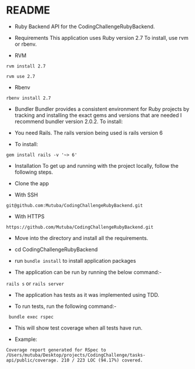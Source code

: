 # README

* Ruby Backend API for the CodingChallengeRubyBackend.

* Requirements This application uses Ruby version 2.7 To install, use rvm or rbenv.

* RVM

`rvm install 2.7`

`rvm use 2.7`

* Rbenv

`rbenv install 2.7`

* Bundler Bundler provides a consistent environment for Ruby projects by tracking and installing the exact gems and versions that are needed I recommend bundler version 2.0.2. To install:


* You need Rails. The rails version being used is rails version 6

* To install:

`gem install rails -v '~> 6'` 

* Installation To get up and running with the project locally, follow the following steps.

* Clone the app

* With SSH

`git@github.com:Mutuba/CodingChallengeRubyBackend.git`

* With HTTPS

`https://github.com/Mutuba/CodingChallengeRubyBackend.git`


* Move into the directory and install all the requirements.

* cd CodingChallengeRubyBackend

* run `bundle install` to install application packages


* The application can be run by running the below command:-

`rails s` or `rails server`

* The application has tests as it was implemented using TDD.

* To run tests, run the following command:-

` bundle exec rspec`

* This will show test coverage when all tests have run.

* Example:

`Coverage report generated for RSpec to /Users/mutuba/Desktop/projects/CodingChallenge/tasks-api/public/coverage. 210 / 223 LOC (94.17%) covered.`

